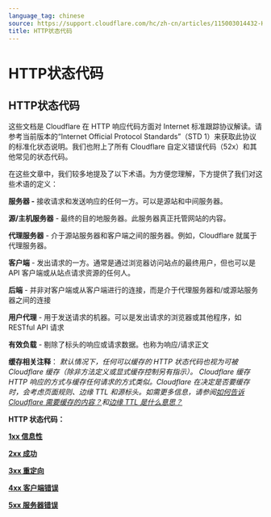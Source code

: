 ```yaml
---
language_tag: chinese
source: https://support.cloudflare.com/hc/zh-cn/articles/115003014432-HTTP%E7%8A%B6%E6%80%81%E4%BB%A3%E7%A0%81
title: HTTP状态代码
---
```


# HTTP状态代码

## HTTP状态代码

这些文档是 Cloudflare 在 HTTP 响应代码方面对 Internet 标准跟踪协议解读。请参考当前版本的“Internet Official Protocol Standards”（STD 1）来获取此协议的标准化状态说明。我们也附上了所有 Cloudflare 自定义错误代码（52x）和其他常见的状态代码。

在这些文章中，我们较多地提及了以下术语。为方便您理解，下方提供了我们对这些术语的定义：

**服务器 -** 接收请求和发送响应的任何一方。可以是源站和中间服务器。

**源/主机服务器** \- 最终的目的地服务器。此服务器真正托管网站的内容。

**代理服务器** \- 介于源站服务器和客户端之间的服务器。例如，Cloudflare 就属于代理服务器。

**客户端** \- 发出请求的一方。通常是通过浏览器访问站点的最终用户，但也可以是 API 客户端或从站点请求资源的任何人。

**后端** - 并非对客户端或从客户端进行的连接，而是介于代理服务器和/或源站服务器之间的连接

**用户代理** - 用于发送请求的机器。可以是发出请求的浏览器或其他程序，如 RESTful API 请求

**有效负载** - 剔除了标头的响应或请求数据。也称为响应/请求正文

**缓存相关注释**： _默认情况下，任何可以缓存的 HTTP 状态代码也视为可被 Cloudflare 缓存（除非方法定义或显式缓存控制另有指示）。 Cloudflare 缓存 HTTP 响应的方式与缓存任何请求的方式类似。Cloudflare 在决定是否要缓存时，会考虑页面规则、边缘 TTL 和源标头。如需更多信息，请参阅[如何告诉 Cloudflare 需要缓存的内容？](https://support.cloudflare.com/hc/en-us/articles/202775670-How-Do-I-Tell-CloudFlare-What-to-Cache-)和[边缘 TTL 是什么意思？](https://support.cloudflare.com/hc/en-us/articles/200168376)_

**HTTP 状态代码：**

**[1xx 信息性](https://support.cloudflare.com/hc/en-us/articles/115003013892/)**

**[2xx 成功](https://support.cloudflare.com/hc/en-us/articles/115003014192)**

**[3xx 重定向](https://support.cloudflare.com/hc/en-us/articles/115003011091/)**

**[4xx 客户端错误](https://support.cloudflare.com/hc/en-us/articles/115003014512/)**

**[5xx 服务器错误](https://support.cloudflare.com/hc/en-us/articles/115003011431/)**
